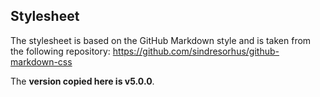 ## Stylesheet

The stylesheet is based on the GitHub Markdown style and is taken from the
following repository:
https://github.com/sindresorhus/github-markdown-css

The **version copied here is v5.0.0**.

